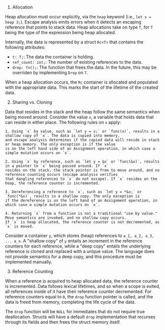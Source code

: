 1. Allocation

Heap allocation must occur explicitly, via the `heap` keyword (i.e., `let x = heap 3;`). Escape analysis emits errors
when it detects an escaping reference that points to stack data. Heap allocations take on type `T`, for `T` being the 
type of the expression being heap allocated.

Internally, the data is represented by a struct `Rc<T>` that contains the following attributes:
- `t: T;`: The data the container is holding.
- `ref_count: int;`: The number of existing references to the data.
- `drop: fn();`: The function that frees the data. In the future, this may be overriden by implementing `Drop` on `T`.

When a heap allocation occurs, the `Rc` container is allocated and populated with the appropriate data. This marks the
start of the lifetime of the created data.

2. Sharing vs. Cloning

Data that resides in the stack and the heap follow the same semantics when being moved around. Consider the value `x`,
a variable that holds data that can reside in either place. The following rules on `x` apply:

    1. Using `x` by value, such as `let y = x;` or `func(x)`, results in a shallow copy of `x`. The data is copied into memory,
    and escape analysis determines if the copied data will reside in stack or heap memory. The only exception is if the value
    is on the left hand side of an Assignment operation, in which case a simple mutation occurs on `x`.

    2. Using `x` by reference, such as `let y = &x` or `func(&x)`, results in a pointer to `x` being passed around. If `x`
    resides on the stack, the stack pointer is free to move around, and no reference counting occurs (escape analysis verifies
    that dangling references to `x` do not escape). If `x` resides on the heap, the reference counter is incremented.

    3. Dereferencing a reference to `x`, such as `let y = *&x;` or `func(*&x)`, results in a shallow copy. The only exception is
    if the dereference is on the left hand of an Assignment operation, in which case a simple mutation occurs on `x`.

    4. Returning `x` from a function is not a traditional "use by value." Move semantics are invoked, and no shallow copy occurs.
    If `x` is heap allocated, the reference counter is not decremented, as `x` is moved.

Consider a container `y`, which stores (heap) references to `a_1, a_2, a_3, ... a_n`. A "shallow copy" of `y` entails an increment in
the reference counters for each reference, while a "deep copy" entails the underlying reference is cloned and replaced with a unique
value. The language does not provide semantics for a deep copy, and this procedure must be implemented manually.

3. Reference Counting

When a reference is acquired to heap allocated data, the reference counter is incremented. Data follows lexical lifetimes, and
so when a scope is exited, all references inside of it have their reference counter decremented. For reference counters equal
to `0`, the `drop` function pointer is called, and the data is freed from memory, completing the life cycle of the data.

The `drop` function will be `NULL` for immediates that do not require true deallocation. Structs will have a default
`drop` implementation that recurses through its fields and then frees the struct memory itself.